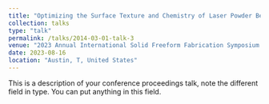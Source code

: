 ```yaml
---
title: "Optimizing the Surface Texture and Chemistry of Laser Powder Bed Fusion (LPBF) Haynes 282 for Increased Solar Absorptance"
collection: talks
type: "talk"
permalink: /talks/2014-03-01-talk-3
venue: "2023 Annual International Solid Freeform Fabrication Symposium (SFF Symp 2023)"
date: 2023-08-16
location: "Austin, T, United States"
---
```


This is a description of your conference proceedings talk, note the different field in type. You can put anything in this field.

